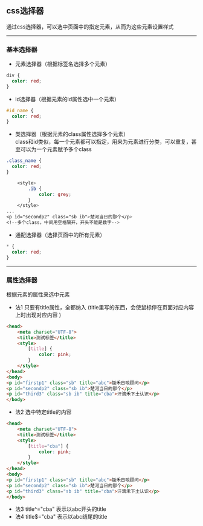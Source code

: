 ## css选择器  
通过css选择器，可以选中页面中的指定元素，从而为这些元素设置样式  

---

### 基本选择器  
- 元素选择器（根据标签名选择多个元素）
```css
div {
  color: red;
}
```
- id选择器（根据元素的id属性选中一个元素）
```css
#id_name {
  color: red;
}
```
- 类选择器（根据元素的class属性选择多个元素）  
class和id类似，每一个元素都可以指定，用来为元素进行分类，可以重复，甚至可以为一个元素赋予多个class  
```css
.class_name {
  color: red;
}
```
```css
    <style>
        .ib {
            color: grey;
        }
    </style>
...
<p id="secondp2" class="sb ib">楚河当日的那个</p>
<!--多个class，中间用空格隔开，开头不能是数字-->
```
- 通配选择器（选择页面中的所有元素）
```css
* {
  color: red;
}
```

---

### 属性选择器  
根据元素的属性来选中元素  
- 法1 只要有title属性，全都纳入 (title里写的东西，会使鼠标停在页面对应内容上时出现对应内容  )
```html
<head>
    <meta charset="UTF-8">
    <title>测试标签</title>
    <style>
        [title] {
            color: pink;
        }
    </style>
</head>
<body>
<p id="firstp1" class="sb" title="abc">锄禾日啖顾问</p>
<p id="secondp2" class="sb ib">楚河当日的那个</p>
<p id="third3" class="sb ib" title="cba">汗滴禾下土认识</p>
</body>
```
- 法2 选中特定title的内容
```html
<head>
    <meta charset="UTF-8">
    <title>测试标签</title>
    <style>
        [title="cba"] {
            color: pink;
        }
    </style>
</head>
<body>
<p id="firstp1" class="sb" title="abc">锄禾日啖顾问</p>
<p id="secondp2" class="sb ib">楚河当日的那个</p>
<p id="third3" class="sb ib" title="cba">汗滴禾下土认识</p>
</body>
```
- 法3 title^="cba" 表示以abc开头的title
- 法4 title$="cba" 表示以abc结尾的title

